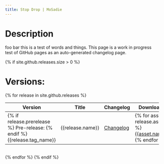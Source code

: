```yaml
---
title: Stop Drop | MoSadie
---
```


# Description
foo bar this is a test of words and things. This page is a work in progress test of GitHub pages as an auto-generated changelog page.

{% if site.github.releases.size > 0 %}
# Versions:
{% for release in site.github.releases %}

| Version | Title | Changelog | Downloads |
| ------- | ----- | --------- | --------- |
| {% if release.prerelease %} Pre-release: {% endif %} {{release.tag_name}} | {{release.name}} | [Changelog]({{release.html_url}}) | {% for asset in release.assets %} [{{asset.name}}]({{asset.browser_download_url}}) <br> {% endfor %}|
<br>
{% endfor %}
{% endif %}